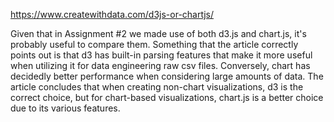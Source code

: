 https://www.createwithdata.com/d3js-or-chartjs/

Given that in Assignment #2 we made use of both d3.js and chart.js, it's probably useful to compare them. Something that the article correctly points out is that d3 
has built-in parsing features that make it more useful when utilizing it for data engineering raw csv files. Conversely, chart has decidedly better performance when
considering large amounts of data. The article concludes that when creating non-chart visualizations, d3 is the correct choice, but for chart-based visualizations, 
chart.js is a better choice due to its various features.
